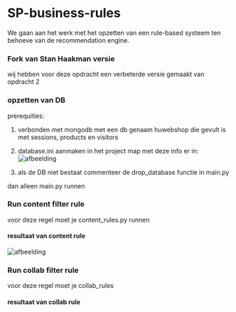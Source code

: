 # SP-business-rules
We gaan aan het werk met het opzetten van een rule-based systeem ten behoeve van de recommendation engine.


### Fork van Stan Haakman versie
wij hebben voor deze opdracht een verbeterde versie gemaakt van opdracht 2

### opzetten van DB
prerequities: 
1. verbonden met mongodb met een db genaam huwebshop die gevult is met sessions, products en visitors
2. database.ini aanmaken in het project map met deze info er in:
![afbeelding](https://user-images.githubusercontent.com/35180025/111664177-ccfebc00-8811-11eb-994a-a407041a08fa.png)

3. als de DB niet bestaat commenteer de drop_database functie in main.py

dan alleen main.py runnen

### Run content filter rule
voor deze regel moet je content_rules.py runnen

#### resultaat van content rule
![afbeelding](https://user-images.githubusercontent.com/35180025/111662977-ac823200-8810-11eb-8746-9d261fea31d2.png)

### Run collab filter rule
voor deze regel moet je collab_rules

#### resultaat van collab rule
